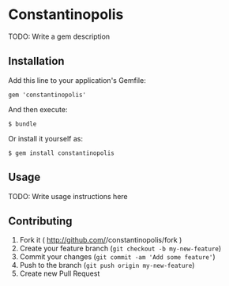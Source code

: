 # Constantinopolis

TODO: Write a gem description

## Installation

Add this line to your application's Gemfile:

    gem 'constantinopolis'

And then execute:

    $ bundle

Or install it yourself as:

    $ gem install constantinopolis

## Usage

TODO: Write usage instructions here

## Contributing

1. Fork it ( http://github.com/<my-github-username>/constantinopolis/fork )
2. Create your feature branch (`git checkout -b my-new-feature`)
3. Commit your changes (`git commit -am 'Add some feature'`)
4. Push to the branch (`git push origin my-new-feature`)
5. Create new Pull Request
